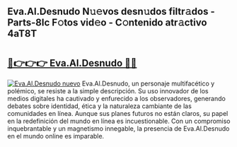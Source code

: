 ## Eva.Al.Desnudo N𝚞𝚎vos desn𝚞dos filtr𝚊dos - Parts-8Ic F𝚘tos vid𝚎o - C𝚘ntenido atr𝚊ctivo 4aT8T

# <h2><a href="http://mb8weg.tromn.icu/?c=Eva.Al.Desnudo">🔗👉👉👉 Eva.Al.Desnudo 🔗🔗</a></h2>

[![Eva.Al.Desnudo nuevo](https://i.imgur.com/pEAQMta.gif)](http://mb8weg.tromn.icu/?c=Eva.Al.Desnudo)
Eva.Al.Desnudo, un personaje multifacético y polémico, se resiste a la simple descripción. Su uso innovador de los medios digitales ha cautivado y enfurecido a los observadores, generando debates sobre identidad, ética y la naturaleza cambiante de las comunidades en línea. Aunque sus planes futuros no están claros, su papel en la redefinición del mundo en línea es incuestionable. Con un compromiso inquebrantable y un magnetismo innegable, la presencia de Eva.Al.Desnudo en el mundo online es imparable.
